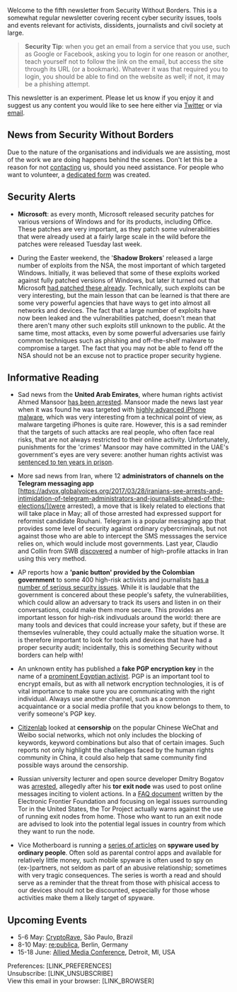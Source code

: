 Welcome to the fifth newsletter from Security Without Borders. This is a somewhat regular newsletter covering recent cyber security issues, tools and events relevant for activists, dissidents, journalists and civil society at large.

> **Security Tip**: when you get an email from a service that you use, such as Google or Facebook, asking you to login for one reason or another, teach yourself not to follow the link on the email, but access the site through its URL (or a bookmark). Whatever it was that required you to login, you should be able to find on the website as well; if not, it may be a phishing attempt. 

This newsletter is an experiment. Please let us know if you enjoy it and suggest us any content you would like to see here either via [Twitter](https://twitter.com/swborders) or via [email](mailto:info@securitywithoutborders.org).

## News from Security Without Borders

Due to the nature of the organisations and individuals we are assisting, most of the work we are doing happens behind the scenes. Don't let this be a reason for not [contacting](mailto:info@securitywithoutborders.org) us, should you need assistance. 
For people who want to volunteer, a [dedicated form](https://securitywithoutborders.org/volunteer.html) was created.

## Security Alerts

- **Microsoft**: as every month, Microsoft released security patches for various versions of Windows and for its products, including Office. These patches are very important, as they patch some vulnerabilities that were already used at a fairly large scale in the wild before the patches were released Tuesday last week.

- During the Easter weekend, the '**Shadow Brokers**' released a large number of exploits from the NSA, the most important of which targeted Windows. Initially, it was believed that some of these exploits worked against fully patched versions of Windows, but later it turned out that Microsoft [had patched these already](https://arstechnica.com/security/2017/04/purported-shadow-brokers-0days-were-in-fact-killed-by-mysterious-patch/). Technically, such exploits can be very interesting, but the main lesson that can be learned is that there are some very powerful agencies that have ways to get into almost all networks and devices. The fact that a large number of exploits have now been leaked and the vulnerabilities patched, doesn't mean that there aren't many other such exploits still unknown to the public. At the same time, most attacks, even by some powerful adversaries use fairly common techniques such as phishing and off-the-shelf malware to compromise a target. The fact that you may not be able to fend off the NSA should not be an excuse not to practice proper security hygiene.

## Informative Reading

- Sad news from the **United Arab Emirates**, where human rights activist Ahmed Mansoor [has been arrested](https://www.amnesty.org/en/latest/news/2017/03/uae-surprise-overnight-raid-leads-to-arrest-of-prominent-human-rights-defender/). Mansoor made the news last year when it was found he was targeted with [highly advanced iPhone malware](https://citizenlab.org/2016/08/million-dollar-dissident-iphone-zero-day-nso-group-uae/), which was very interesting from a technical point of view, as malware targeting iPhones is quite rare. However, this is a sad reminder that the targets of such attacks are real people, who often face real risks, that are not always restricted to their online activity. Unfortunately, punishments for the 'crimes' Mansoor may have committed in the UAE's government's eyes are very severe: another human rights activist was [sentenced to ten years in prison](https://www.amnesty.org/en/latest/news/2017/03/uae-prominent-academic-jailed-for-10-years-over-tweets-in-outrageous-blow-to-freedom-of-expression/).

- More sad news from Iran, where 12 **administrators of channels on the Telegram messaging app** [https://advox.globalvoices.org/2017/03/28/iranians-see-arrests-and-intimidation-of-telegram-administrators-and-journalists-ahead-of-the-elections/](were arrested), a move that is likely related to elections that will take place in May; all of those arrested had expressed support for reformist candidate Rouhani. Telegram is a popular messaging app that provides some level of security against ordinary cybercriminals, but not against those who are able to intercept the SMS messsages the service relies on, which would include most governments. Last year, Claudio and Collin from SWB [discovered](http://www.reuters.com/article/us-iran-cyber-telegram-exclusive-idUSKCN10D1AM) a number of high-profile attacks in Iran using this very method.

- AP reports how a **'panic button' provided by the Colombian government** to some 400 high-risk activists and journalists [has a number of serious security issues](http://bigstory.ap.org/article/4784cc3f4d5847ae9d6d385ca172a0d2/ap-exclusive-colombia-panic-buttons-expose-activists). While it is laudable that the government is concered about these people's safety, the vulnerabilities, which could allow an adversary to track its users and listen in on their conversations, could make them more secure. This provides an important lesson for high-risk indivuduals around the world: there are many tools and devices that could increase your safety, but if these are themsevles vulnerable, they could actually make the situation worse. It is therefore important to look for tools and devices that have had a proper security audit; incidentally, this is something Security without borders can help with!

- An unknown entity has published a **fake PGP encryption key** in the name of a [prominent Egyptian activist](https://motherboard.vice.com/en_us/article/activists-need-to-watch-out-for-fake-encryption-keys). PGP is an important tool to encrypt emails, but as with all network encryption technologies, it is of vital importance to make sure you are communicating with the right individual. Always use another channel, such as a common acquaintance or a social media profile that you know belongs to them, to verify someone's PGP key.

- [Citizenlab](https://citizenlab.org/2017/04/we-cant-chat-709-crackdown-discussions-blocked-on-weibo-and-wechat/) looked at **censorship** on the popular Chinese WeChat and Weibo social networks, which not only includes the blocking of keywords, keyword combinations but also that of certain images. Such reports not only highlight the challenges faced by the human rights community in China, it could also help that same community find possible ways around the censorship.

- Russian university lecturer and open source developer Dmitry Bogatov was [arrested](https://www.bleepingcomputer.com/news/government/its-probably-a-bad-idea-to-run-a-tor-exit-node-in-your-home-in-russia/), allegedly after his **tor exit node** was used to post online messages inciting to violent actions. In a [FAQ document](https://www.torproject.org/eff/tor-legal-faq.html.en) written by the Electronic Frontier Foundation and focusing on legal issues surrounding Tor in the United States, the Tor Project actually warns against the use of running exit nodes from home. Those who want to run an exit node are advised to look into the potential legal issues in country from which they want to run the node.

- Vice Motherboard is running a [series of articles](https://motherboard.vice.com/en_us/topic/when-spies-come-home) on **spyware used by ordinary people**. Often sold as parental control apps and available for relatively little money, such mobile spyware is often used to spy on (ex-)partners, not seldom as part of an abusive relationship; sometimes with very tragic consequences. The series is worth a read and should serve as a reminder that the threat from those with phisical access to our devices should not be discounted, especially for those whose activities make them a likely target of spyware.

## Upcoming Events

- 5-6 May: [CryptoRave](https://cryptorave.org), São Paulo, Brazil
- 8-10 May: [re:publica](https://re-publica.de), Berlin, Germany
- 15-18 June: [Allied Media Conference](https://www.alliedmedia.org/amc), Detroit, MI, USA

Preferences: [LINK_PREFERENCES]  
Unsubscribe: [LINK_UNSUBSCRIBE]  
View this email in your browser: [LINK_BROWSER]

